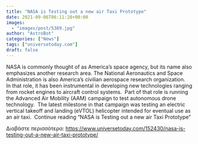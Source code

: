 ```yaml
---
title: "NASA is Testing out a new air Taxi Prototype"
date: 2021-09-06T06:11:28+00:00
images:
  - "images/post/5389.jpg"
author: "AstroBot"
categories: ["News"]
tags: ["universetoday.com"]
draft: false
---
```


NASA is commonly thought of as America’s space agency, but its name also emphasizes another research area. The National Aeronautics and Space Administration is also America’s civilian aerospace research organization.  In that role, it has been instrumental in developing new technologies ranging from rocket engines to aircraft control systems.  Part of that role is running the Advanced Air Mobility (AAM) campaign to test autonomous drone technology.  The latest milestone in that campaign was testing an electric vertical takeoff and landing (eVTOL) helicopter intended for eventual use as an air taxi.  Continue reading “NASA is Testing out a new air Taxi Prototype” 

Διαβάστε περισσότερα: https://www.universetoday.com/152430/nasa-is-testing-out-a-new-air-taxi-prototype/
